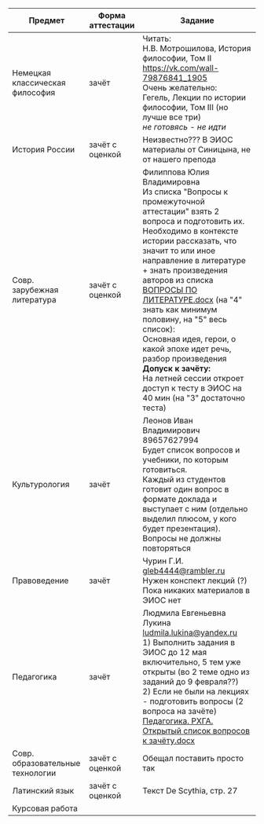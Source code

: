|Предмет|Форма аттестации|Задание|
| --- | --- | --- |
|Немецкая классическая философия|зачёт|Читать: <br> Н.В. Мотрошилова, История философии, Том II https://vk.com/wall-79876841_1905 <br> Очень желательно: <br> Гегель, Лекции по истории философии, Том III (но лучше все три) <br> *не готовясь - не идти* | 
|История России|зачёт с оценкой| Неизвестно??? В ЭИОС материалы от Синицына, не от нашего препода |
|Совр. зарубежная литература|зачёт с оценкой| Филиппова Юлия Владимировна <br> Из списка "Вопросы к промежуточной аттестации" взять 2 вопроса и подготовить их. Необходимо в контексте истории рассказать, что значит то или иное направление в литературе + знать произведения авторов из списка [ВОПРОСЫ ПО ЛИТЕРАТУРЕ.docx](https://github.com/user-attachments/files/18677979/default.docx) (на "4" знать как минимум половину, на "5" весь список): <br> Основная идея, герои, о какой эпохе идет речь, разбор произведения <br> **Допуск к зачёту:** <br> На летней сессии откроет доступ к тесту в ЭИОС на 40 мин (на "3" достаточно теста) |
|Культурология|зачёт| Леонов Иван Владимирович 89657627994 <br> Будет список вопросов и учебники, по которым готовиться. <br> Каждый из студентов готовит один вопрос в формате доклада и выступает с ним (отдельно выделил плюсом, у кого будет презентация). Вопросы не должны повторяться |
|Правоведение|зачёт| Чурин Г.И. gleb4444@rambler.ru <br> Нужен конспект лекций (?) <br> Пока никаких материалов в ЭИОС нет |
|Педагогика|зачёт| Людмила Евгеньевна Лукина ludmila.lukina@yandex.ru <br> 1) Выполнить задания в ЭИОС до 12 мая включительно, 5 тем уже открыты (во 2 теме одно из заданий до 9 февраля??) <br> 2) Если не были на лекциях - подготовить вопросы (2 вопроса на зачёте) [Педагогика. РХГА. Открытый список вопросов к зачёту.docx](https://github.com/user-attachments/files/18677992/default.docx) |
|Совр. образовательные технологии|зачёт с оценкой| Обещал поставить просто так |
|Латинский язык|зачёт с оценкой| Текст De Scythia, стр. 27 |
|Курсовая работа| |

